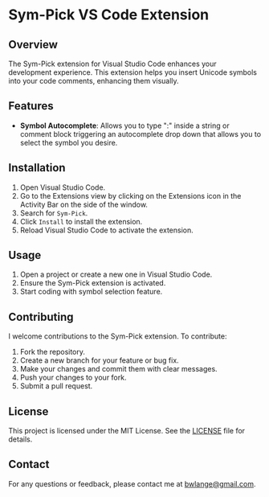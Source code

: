 # Sym-Pick VS Code Extension

## Overview

The Sym-Pick extension for Visual Studio Code enhances your development experience. This extension helps you insert Unicode symbols into your code comments, enhancing them visually.

## Features

- **Symbol Autocomplete**: Allows you to type ":" inside a string or comment block triggering an autocomplete drop down that allows you to select the symbol you desire.


## Installation

1. Open Visual Studio Code.
2. Go to the Extensions view by clicking on the Extensions icon in the Activity Bar on the side of the window.
3. Search for `Sym-Pick`.
4. Click `Install` to install the extension.
5. Reload Visual Studio Code to activate the extension.

## Usage

1. Open a project or create a new one in Visual Studio Code.
2. Ensure the Sym-Pick extension is activated.
3. Start coding with symbol selection feature.

## Contributing

I welcome contributions to the Sym-Pick extension. To contribute:

1. Fork the repository.
2. Create a new branch for your feature or bug fix.
3. Make your changes and commit them with clear messages.
4. Push your changes to your fork.
5. Submit a pull request.

## License

This project is licensed under the MIT License. See the [LICENSE](LICENSE) file for details.

## Contact

For any questions or feedback, please contact me at [bwlange@gmail.com](mailto:bwlange@gmail.com).
